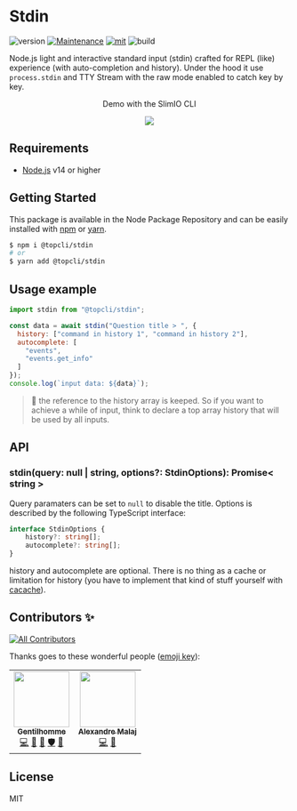 # Stdin
![version](https://img.shields.io/badge/dynamic/json.svg?style=for-the-badge&url=https://raw.githubusercontent.com/TopCli/stdin/master/package.json&query=$.version&label=Version)
[![Maintenance](https://img.shields.io/badge/Maintained%3F-yes-green.svg?style=for-the-badge)](https://github.com/TopCli/stdin/commit-activity)
[![mit](https://img.shields.io/github/license/Naereen/StrapDown.js.svg?style=for-the-badge)](https://github.com/TopCli/stdin/blob/master/LICENSE)
![build](https://img.shields.io/github/actions/workflow/status/TopCli/stdin/node.js.yml?style=for-the-badge)

Node.js light and interactive standard input (stdin) crafted for REPL (like) experience (with auto-completion and history). Under the hood it use `process.stdin` and TTY Stream with the raw mode enabled to catch key by key.

<p align="center">Demo with the SlimIO CLI<p>
<p align="center">
<img src="https://i.imgur.com/t18LDhm.gif">
</p>

## Requirements
- [Node.js](https://nodejs.org/en/) v14 or higher

## Getting Started

This package is available in the Node Package Repository and can be easily installed with [npm](https://docs.npmjs.com/getting-started/what-is-npm) or [yarn](https://yarnpkg.com).

```bash
$ npm i @topcli/stdin
# or
$ yarn add @topcli/stdin
```

## Usage example
```js
import stdin from "@topcli/stdin";

const data = await stdin("Question title > ", {
  history: ["command in history 1", "command in history 2"],
  autocomplete: [
    "events",
    "events.get_info"
  ]
});
console.log(`input data: ${data}`);
```

> 👀 the reference to the history array is keeped. So if you want to achieve a while of input, think to declare a top array history that will be used by all inputs.

## API

### stdin(query: null | string, options?: StdinOptions): Promise< string >
Query paramaters can be set to `null` to disable the title. Options is described by the following TypeScript interface:

```ts
interface StdinOptions {
    history?: string[];
    autocomplete?: string[];
}
```

history and autocomplete are optional. There is no thing as a cache or limitation for history (you have to implement that kind of stuff yourself with [cacache](https://www.npmjs.com/package/cacache)).

## Contributors ✨

<!-- ALL-CONTRIBUTORS-BADGE:START - Do not remove or modify this section -->
[![All Contributors](https://img.shields.io/badge/all_contributors-2-orange.svg?style=flat-square)](#contributors-)
<!-- ALL-CONTRIBUTORS-BADGE:END -->

Thanks goes to these wonderful people ([emoji key](https://allcontributors.org/docs/en/emoji-key)):

<!-- ALL-CONTRIBUTORS-LIST:START - Do not remove or modify this section -->
<!-- prettier-ignore-start -->
<!-- markdownlint-disable -->
<table>
  <tr>
    <td align="center"><a href="https://www.linkedin.com/in/thomas-gentilhomme/"><img src="https://avatars.githubusercontent.com/u/4438263?v=4?s=100" width="100px;" alt=""/><br /><sub><b>Gentilhomme</b></sub></a><br /><a href="https://github.com/TopCli/stdin/commits?author=fraxken" title="Code">💻</a> <a href="https://github.com/TopCli/stdin/commits?author=fraxken" title="Documentation">📖</a> <a href="https://github.com/TopCli/stdin/pulls?q=is%3Apr+reviewed-by%3Afraxken" title="Reviewed Pull Requests">👀</a> <a href="#security-fraxken" title="Security">🛡️</a> <a href="https://github.com/TopCli/stdin/issues?q=author%3Afraxken" title="Bug reports">🐛</a></td>
    <td align="center"><a href="https://github.com/AlexandreMalaj"><img src="https://avatars.githubusercontent.com/u/32218832?v=4?s=100" width="100px;" alt=""/><br /><sub><b>Alexandre Malaj</b></sub></a><br /><a href="https://github.com/TopCli/stdin/commits?author=AlexandreMalaj" title="Code">💻</a> <a href="https://github.com/TopCli/stdin/commits?author=AlexandreMalaj" title="Documentation">📖</a></td>
  </tr>
</table>

<!-- markdownlint-restore -->
<!-- prettier-ignore-end -->

<!-- ALL-CONTRIBUTORS-LIST:END -->

## License
MIT
